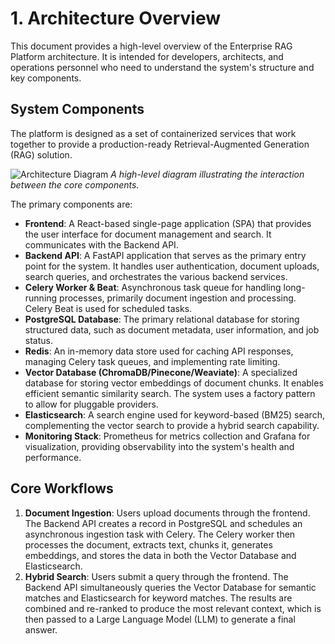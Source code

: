 # 1. Architecture Overview

This document provides a high-level overview of the Enterprise RAG Platform architecture. It is intended for developers, architects, and operations personnel who need to understand the system's structure and key components.

## System Components

The platform is designed as a set of containerized services that work together to provide a production-ready Retrieval-Augmented Generation (RAG) solution.

![Architecture Diagram](https://placehold.co/800x500?text=Architecture%20Diagram%0A(System%20Context%20View))
*A high-level diagram illustrating the interaction between the core components.*

The primary components are:

* **Frontend**: A React-based single-page application (SPA) that provides the user interface for document management and search. It communicates with the Backend API.
* **Backend API**: A FastAPI application that serves as the primary entry point for the system. It handles user authentication, document uploads, search queries, and orchestrates the various backend services.
* **Celery Worker & Beat**: Asynchronous task queue for handling long-running processes, primarily document ingestion and processing. Celery Beat is used for scheduled tasks.
* **PostgreSQL Database**: The primary relational database for storing structured data, such as document metadata, user information, and job status.
* **Redis**: An in-memory data store used for caching API responses, managing Celery task queues, and implementing rate limiting.
* **Vector Database (ChromaDB/Pinecone/Weaviate)**: A specialized database for storing vector embeddings of document chunks. It enables efficient semantic similarity search. The system uses a factory pattern to allow for pluggable providers.
* **Elasticsearch**: A search engine used for keyword-based (BM25) search, complementing the vector search to provide a hybrid search capability.
* **Monitoring Stack**: Prometheus for metrics collection and Grafana for visualization, providing observability into the system's health and performance.

## Core Workflows

1. **Document Ingestion**: Users upload documents through the frontend. The Backend API creates a record in PostgreSQL and schedules an asynchronous ingestion task with Celery. The Celery worker then processes the document, extracts text, chunks it, generates embeddings, and stores the data in both the Vector Database and Elasticsearch.
2. **Hybrid Search**: Users submit a query through the frontend. The Backend API simultaneously queries the Vector Database for semantic matches and Elasticsearch for keyword matches. The results are combined and re-ranked to produce the most relevant context, which is then passed to a Large Language Model (LLM) to generate a final answer.
